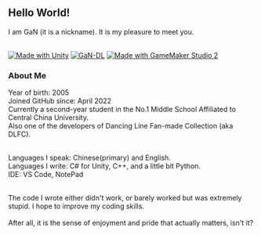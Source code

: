 <h2>Hello World!</h2>
I am GaN (it is a nickname). It is my pleasure to meet you.</br></br>

[![Made with Unity](https://img.shields.io/badge/Made%20with-Unity-57b9d3.svg?style=for-the-badge&logo=unity)](https://unity3d.com)
[![GaN-DL](https://img.shields.io/badge/GaN--DL-555555?style=for-the-badge&logo=bilibili&logoColor=ble)](https://space.bilibili.com/511375993)
[![Made with GameMaker Studio 2](https://img.shields.io/badge/Member_of-Renaissance__CG-2ea44f?style=for-the-badge&logo=data%3Aimage%2Fpng%3Bbase64%2CiVBORw0KGgoAAAANSUhEUgAAAA4AAAAOCAMAAAAolt3jAAAAZlBMVEX%2F%2F%2F%2F%2F%2F%2F%2F%2F%2F%2F%2F%2F%2F%2F%2F%2F%2F%2F%2F%2F%2F%2F%2F%2F%2F%2F%2F%2F%2F%2F%2F%2F%2F%2F%2F%2F%2F%2F%2F%2F%2F%2F%2F%2F%2F%2F%2F%2F%2F%2F%2F%2F%2F%2F%2F%2F%2F%2F%2F%2F%2F%2F%2F%2F%2F%2F%2F%2F%2F%2F%2F%2F%2F%2F%2F%2F%2F%2F%2F%2F%2F%2F%2F%2F%2F%2F%2F%2F%2F%2F%2F%2F%2F%2F%2F%2F%2F%2F%2F%2F%2F%2F%2F%2F%2F%2F%2F%2F%2F%2F%2F%2F%2F%2F%2F%2F%2F%2F%2F%2F%2F%2F%2F%2F%2F%2F%2F%2F%2F%2F%2F%2F%2F%2F%2BrG8stAAAAIXRSTlMABg0OFBkfcn1%2Bf4CBgoOFhoeIiouWmNDa5ebp8PX2%2B%2F6o6Vq%2BAAAAY0lEQVR42k2OWQ6AIAwFn%2BIOioobrnD%2FS4o0EeanmQxNAdErRFTWtsFq6%2BiiZozz0CSnTjYBwo0RkF8DWDLf51Ni9K%2FYdq0Fy3KAfzk97M7goK1F%2F4rGH9Kk1OlboQtEDIrmC%2BU3CVxTr%2FRMAAAAAElFTkSuQmCC)](https://space.bilibili.com/43110814)
</br>
<h3>About Me</h3>
Year of birth: 2005</br>
Joined GitHub since: April 2022</br>
Currently a second-year student in the No.1 Middle School Affiliated to Central China University.</br>
Also one of the developers of Dancing Line Fan-made Collection (aka DLFC).</br></br>

Languages I speak: Chinese(primary) and English.</br>
Languages I write: C# for Unity, C++, and a little bit Python.</br>
IDE: VS Code, NotePad</br>

</br>
The code I wrote either didn't work, or barely worked but was extremely stupid. I hope to improve my coding skills.</br>
</br>
After all, it is the sense of enjoyment and pride that actually matters, isn't it?
